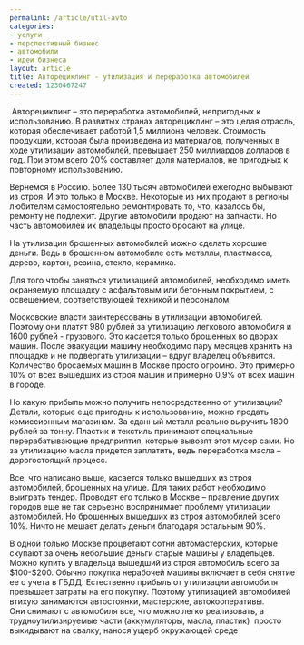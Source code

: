 ```yaml
---
permalink: /article/util-avto
categories:
- услуги
- перспективный бизнес
- автомобили
- идеи бизнеса
layout: article
title: Авторециклинг - утилизация и переработка автомобилей
created: 1230467247
---
```

<p>&nbsp;Авторециклинг &ndash; это переработка автомобилей, непригодных к использованию. В развитых странах авторециклинг &ndash; это целая отрасль, которая обеспечивает работой 1,5 миллиона человек. Стоимость продукции, которая была произведена из материалов, полученных в ходе утилизации автомобилей, превышает 250 миллиардов долларов в год. При этом всего 20% составляет доля материалов, не пригодных к повторному использованию.</p>
<p>Вернемся в Россию. Более 130 тысяч автомобилей ежегодно выбывают из строя. И это только в Москве. Некоторые из них продают в регионы любителям самостоятельно ремонтировать то, что, казалось бы, ремонту не подлежит. Другие автомобили продают на запчасти. Но часть автомобилей их владельцы просто бросают на улице.</p>
<!--break-->
<p>На утилизации брошенных автомобилей можно сделать хорошие деньги. Ведь в брошенном автомобиле есть металлы, пластмасса, дерево, картон, резина, стекло, керамика.</p>
<p>Для того чтобы заняться утилизацией автомобилей, необходимо иметь охраняемую площадку с асфальтовым или бетонным покрытием, с освещением, соответствующей техникой и персоналом.</p>
<p>Московские власти заинтересованы в утилизации автомобилей. Поэтому они платят 980 рублей за утилизацию легкового автомобиля и 1600 рублей - грузового. Это касается только брошенных во дворах машин. После эвакуации машину необходимо пару месяцев хранить на площадке и не подвергать утилизации &ndash; вдруг владелец объявится. Количество бросаемых машин в Москве просто огромно. Это примерно 10% от всех вышедших из строя машин и примерно 0,9% от всех машин в городе.</p>
<p>Но какую прибыль можно получить непосредственно от утилизации? Детали, которые еще пригодны&nbsp;к&nbsp;использованию, можно продать комиссионным магазинам. За сданный металл реально выручить 1800 рублей за тонну. Пластик и текстиль принимают специальные перерабатывающие предприятия, которые вывозят этот мусор сами. Но за утилизацию масла придется заплатить, ведь переработка масла &ndash; дорогостоящий процесс.</p>
<p>Все, что написано выше, касается только вышедших из строя автомобилей, брошенных на улице. Для таких работ необходимо выиграть тендер. Проводят его только в Москве &ndash; правление других городов еще не так серьезно воспринимает проблему утилизации автомобилей. Но брошенных вышедших из строя автомобилей всего 10%. Ничто не мешает делать деньги благодаря остальным 90%.</p>
<p>В одной только Москве процветают сотни автомастерских, которые скупают за очень небольшие деньги старые машины у владельцев. Можно купить у владельца вышедший из строя автомобиль всего за $100-$200. Обычно покупка нерабочей машины включает в себя снятие ее с учета в ГБДД. Естественно прибыль от утилизации автомобиля превышает затраты на его покупку. Поэтому утилизацией автомобилей втихую занимаются автостоянки, мастерские, автокооперативы. Они&nbsp;снимают с автомобиля все, что можно легко реализовать, а трудноутилизируемые части (аккумуляторы, масла, пластик)&nbsp; просто выкидывают на свалку, нанося ущерб окружающей среде</p>
<p>&nbsp;</p>
